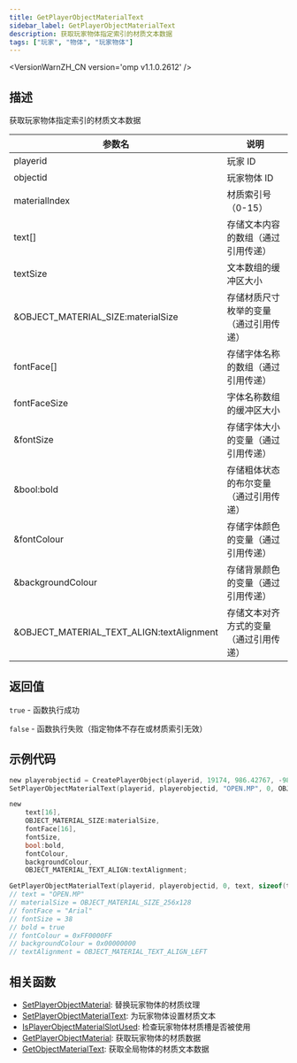 ```yaml
---
title: GetPlayerObjectMaterialText
sidebar_label: GetPlayerObjectMaterialText
description: 获取玩家物体指定索引的材质文本数据
tags: ["玩家", "物体", "玩家物体"]
---
```


<VersionWarnZH_CN version='omp v1.1.0.2612' />

## 描述

获取玩家物体指定索引的材质文本数据

| 参数名                                    | 说明                                   |
| ----------------------------------------- | -------------------------------------- |
| playerid                                  | 玩家 ID                                |
| objectid                                  | 玩家物体 ID                            |
| materialIndex                             | 材质索引号（0-15）                     |
| text[]                                    | 存储文本内容的数组（通过引用传递）     |
| textSize                                  | 文本数组的缓冲区大小                   |
| &OBJECT_MATERIAL_SIZE:materialSize        | 存储材质尺寸枚举的变量（通过引用传递） |
| fontFace[]                                | 存储字体名称的数组（通过引用传递）     |
| fontFaceSize                              | 字体名称数组的缓冲区大小               |
| &fontSize                                 | 存储字体大小的变量（通过引用传递）     |
| &bool:bold                                | 存储粗体状态的布尔变量（通过引用传递） |
| &fontColour                               | 存储字体颜色的变量（通过引用传递）     |
| &backgroundColour                         | 存储背景颜色的变量（通过引用传递）     |
| &OBJECT_MATERIAL_TEXT_ALIGN:textAlignment | 存储文本对齐方式的变量（通过引用传递） |

## 返回值

`true` - 函数执行成功

`false` - 函数执行失败（指定物体不存在或材质索引无效）

## 示例代码

```c
new playerobjectid = CreatePlayerObject(playerid, 19174, 986.42767, -983.14850, 40.95220,   0.00000, 0.00000, 186.00000);
SetPlayerObjectMaterialText(playerid, playerobjectid, "OPEN.MP", 0, OBJECT_MATERIAL_SIZE_256x128, "Arial", 38, true, 0xFF0000FF, 0x00000000, OBJECT_MATERIAL_TEXT_ALIGN_LEFT);

new
    text[16],
    OBJECT_MATERIAL_SIZE:materialSize,
    fontFace[16],
    fontSize,
    bool:bold,
    fontColour,
    backgroundColour,
    OBJECT_MATERIAL_TEXT_ALIGN:textAlignment;

GetPlayerObjectMaterialText(playerid, playerobjectid, 0, text, sizeof(text), materialSize, fontFace, sizeof(fontFace), fontSize, bold, fontColour, backgroundColour, textAlignment);
// text = "OPEN.MP"
// materialSize = OBJECT_MATERIAL_SIZE_256x128
// fontFace = "Arial"
// fontSize = 38
// bold = true
// fontColour = 0xFF0000FF
// backgroundColour = 0x00000000
// textAlignment = OBJECT_MATERIAL_TEXT_ALIGN_LEFT
```

## 相关函数

- [SetPlayerObjectMaterial](SetPlayerObjectMaterial): 替换玩家物体的材质纹理
- [SetPlayerObjectMaterialText](SetPlayerObjectMaterialText): 为玩家物体设置材质文本
- [IsPlayerObjectMaterialSlotUsed](IsPlayerObjectMaterialSlotUsed): 检查玩家物体材质槽是否被使用
- [GetPlayerObjectMaterial](GetPlayerObjectMaterial): 获取玩家物体的材质数据
- [GetObjectMaterialText](GetObjectMaterialText): 获取全局物体的材质文本数据
